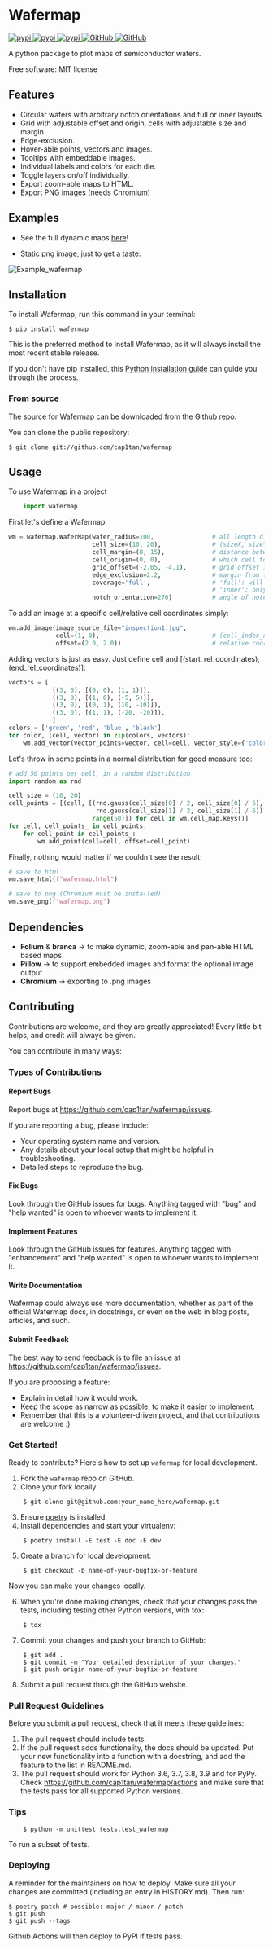 # Wafermap

[
![pypi](https://img.shields.io/pypi/v/wafermap.svg)
![pypi](https://img.shields.io/pypi/pyversions/wafermap.svg)
![pypi](https://img.shields.io/github/license/cap1tan/wafermap.svg)
](https://pypi.org/project/wafermap/)
[
![GitHub](https://img.shields.io/github/v/release/cap1tan/wafermap?include_prereleases)
![GitHub](https://img.shields.io/github/languages/code-size/cap1tan/wafermap)
](https://github.com/cap1tan/wafermap)



A python package to plot maps of semiconductor wafers.

Free software: MIT license


## Features

* Circular wafers with arbitrary notch orientations and full or inner layouts.
* Grid with adjustable offset and origin, cells with adjustable size and margin.
* Edge-exclusion.
* Hover-able points, vectors and images.
* Tooltips with embeddable images.
* Individual labels and colors for each die.
* Toggle layers on/off individually.
* Export zoom-able maps to HTML.
* Export PNG images (needs Chromium)


## Examples

- See the full dynamic maps [here](https://cap1tan.github.io/wafermap/)!

- Static png image, just to get a taste:

![Example_wafermap](docs/test_wafermap_example.png)


## Installation

To install Wafermap, run this command in your
terminal:

``` console
$ pip install wafermap
```

This is the preferred method to install Wafermap, as it will always install the most recent stable release.

If you don't have [pip][] installed, this [Python installation guide][]
can guide you through the process.

### From source

The source for Wafermap can be downloaded from
the [Github repo][].

You can clone the public repository:

``` console
$ git clone git://github.com/cap1tan/wafermap
```


  [pip]: https://pip.pypa.io
  [Python installation guide]: http://docs.python-guide.org/en/latest/starting/installation/
  [Github repo]: https://github.com/%7B%7B%20cookiecutter.github_username%20%7D%7D/%7B%7B%20cookiecutter.project_slug%20%7D%7D


## Usage

To use Wafermap in a project

```python
    import wafermap
```

First let's define a Wafermap:
```python
wm = wafermap.WaferMap(wafer_radius=100,                # all length dimensions in mm
                       cell_size=(10, 20),              # (sizeX, sizeY)
                       cell_margin=(8, 15),             # distance between cell borders (x, y)
                       cell_origin=(0, 0),              # which cell to select as origin (0, 0), in (x, y)
                       grid_offset=(-2.05, -4.1),       # grid offset in (x, y)
                       edge_exclusion=2.2,              # margin from the wafer edge where a red edge exclusion ring is drawn
                       coverage='full',                 # 'full': will cover wafer with cells, partial cells allowed
                                                        # 'inner': only full cells allowed
                       notch_orientation=270)           # angle of notch in degrees. 270 corresponds to a notch at the bottom
```

To add an image at a specific cell/relative cell coordinates simply:
```python
wm.add_image(image_source_file="inspection1.jpg",
             cell=(1, 0),                               # (cell_index_x, cell_index_y)
             offset=(2.0, 2.0))                         # relative coordinate of the image within the cell
```

Adding vectors is just as easy. Just define cell and \[(start_rel_coordinates), (end_rel_coordinates)\]:
```python
vectors = [
            ((3, 0), [(0, 0), (1, 1)]),
            ((3, 0), [(1, 0), (-5, 5)]),
            ((3, 0), [(0, 1), (10, -10)]),
            ((3, 0), [(1, 1), (-20, -20)]),
            ]
colors = ['green', 'red', 'blue', 'black']
for color, (cell, vector) in zip(colors, vectors):
    wm.add_vector(vector_points=vector, cell=cell, vector_style={'color': color}, root_style={'radius': 1, 'color': color})
```

Let's throw in some points in a normal distribution for good measure too:

```python
# add 50 points per cell, in a random distribution
import random as rnd

cell_size = (10, 20)
cell_points = [(cell, [(rnd.gauss(cell_size[0] / 2, cell_size[0] / 6),
                        rnd.gauss(cell_size[1] / 2, cell_size[1] / 6)) for _ in
                       range(50)]) for cell in wm.cell_map.keys()]
for cell, cell_points_ in cell_points:
    for cell_point in cell_points_:
        wm.add_point(cell=cell, offset=cell_point)
```

Finally, nothing would matter if we couldn't see the result:
```python
# save to html
wm.save_html(f"wafermap.html")

# save to png (Chromium must be installed)
wm.save_png(f"wafermap.png")
```


## Dependencies

- __Folium__ & __branca__ -> to make dynamic, zoom-able and pan-able HTML based maps
- __Pillow__ -> to support embedded images and format the optional image output 
- __Chromium__ -> exporting to .png images


## Contributing

Contributions are welcome, and they are greatly appreciated! Every little bit
helps, and credit will always be given.

You can contribute in many ways:

### Types of Contributions

#### Report Bugs

Report bugs at https://github.com/cap1tan/wafermap/issues.

If you are reporting a bug, please include:

* Your operating system name and version.
* Any details about your local setup that might be helpful in troubleshooting.
* Detailed steps to reproduce the bug.

#### Fix Bugs

Look through the GitHub issues for bugs. Anything tagged with "bug" and "help
wanted" is open to whoever wants to implement it.

#### Implement Features

Look through the GitHub issues for features. Anything tagged with "enhancement"
and "help wanted" is open to whoever wants to implement it.

#### Write Documentation

Wafermap could always use more documentation, whether as part of the
official Wafermap docs, in docstrings, or even on the web in blog posts,
articles, and such.

#### Submit Feedback

The best way to send feedback is to file an issue at https://github.com/cap1tan/wafermap/issues.

If you are proposing a feature:

* Explain in detail how it would work.
* Keep the scope as narrow as possible, to make it easier to implement.
* Remember that this is a volunteer-driven project, and that contributions
  are welcome :)

### Get Started!

Ready to contribute? Here's how to set up `wafermap` for local development.

1. Fork the `wafermap` repo on GitHub.
2. Clone your fork locally

```
    $ git clone git@github.com:your_name_here/wafermap.git
```

3. Ensure [poetry](https://python-poetry.org/docs/) is installed.
4. Install dependencies and start your virtualenv:

```
    $ poetry install -E test -E doc -E dev
```

5. Create a branch for local development:

```
    $ git checkout -b name-of-your-bugfix-or-feature
```

   Now you can make your changes locally.

6. When you're done making changes, check that your changes pass the
   tests, including testing other Python versions, with tox:

```
    $ tox
```

7. Commit your changes and push your branch to GitHub:

```
    $ git add .
    $ git commit -m "Your detailed description of your changes."
    $ git push origin name-of-your-bugfix-or-feature
```

8. Submit a pull request through the GitHub website.

### Pull Request Guidelines

Before you submit a pull request, check that it meets these guidelines:

1. The pull request should include tests.
2. If the pull request adds functionality, the docs should be updated. Put
   your new functionality into a function with a docstring, and add the
   feature to the list in README.md.
3. The pull request should work for Python 3.6, 3.7, 3.8, 3.9 and for PyPy. Check
   https://github.com/cap1tan/wafermap/actions
   and make sure that the tests pass for all supported Python versions.

### Tips
```
    $ python -m unittest tests.test_wafermap
```
To run a subset of tests.


### Deploying

A reminder for the maintainers on how to deploy.
Make sure all your changes are committed (including an entry in HISTORY.md).
Then run:

```
$ poetry patch # possible: major / minor / patch
$ git push
$ git push --tags
```

Github Actions will then deploy to PyPI if tests pass.
